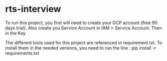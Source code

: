 # rts-interview

To run this project, you first will need to create your GCP account (free 90 days trial). 
Also create you Service Account in IAM > Service Account. Then in the Key

The different tools used for this project are referenced in requirement.txt. To install them in the needed versions, you need to run the line  : pip install -r requirements.txt

